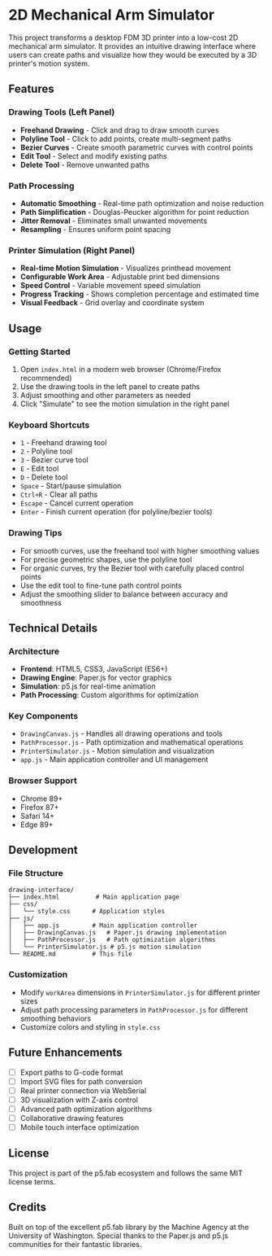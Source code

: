 # 2D Mechanical Arm Simulator

This project transforms a desktop FDM 3D printer into a low-cost 2D mechanical arm simulator. It provides an intuitive drawing interface where users can create paths and visualize how they would be executed by a 3D printer's motion system.

## Features

### Drawing Tools (Left Panel)
- **Freehand Drawing** - Click and drag to draw smooth curves
- **Polyline Tool** - Click to add points, create multi-segment paths
- **Bezier Curves** - Create smooth parametric curves with control points
- **Edit Tool** - Select and modify existing paths
- **Delete Tool** - Remove unwanted paths

### Path Processing
- **Automatic Smoothing** - Real-time path optimization and noise reduction
- **Path Simplification** - Douglas-Peucker algorithm for point reduction
- **Jitter Removal** - Eliminates small unwanted movements
- **Resampling** - Ensures uniform point spacing

### Printer Simulation (Right Panel)
- **Real-time Motion Simulation** - Visualizes printhead movement
- **Configurable Work Area** - Adjustable print bed dimensions
- **Speed Control** - Variable movement speed simulation
- **Progress Tracking** - Shows completion percentage and estimated time
- **Visual Feedback** - Grid overlay and coordinate system

## Usage

### Getting Started
1. Open `index.html` in a modern web browser (Chrome/Firefox recommended)
2. Use the drawing tools in the left panel to create paths
3. Adjust smoothing and other parameters as needed
4. Click "Simulate" to see the motion simulation in the right panel

### Keyboard Shortcuts
- `1` - Freehand drawing tool
- `2` - Polyline tool  
- `3` - Bezier curve tool
- `E` - Edit tool
- `D` - Delete tool
- `Space` - Start/pause simulation
- `Ctrl+R` - Clear all paths
- `Escape` - Cancel current operation
- `Enter` - Finish current operation (for polyline/bezier tools)

### Drawing Tips
- For smooth curves, use the freehand tool with higher smoothing values
- For precise geometric shapes, use the polyline tool
- For organic curves, try the Bezier tool with carefully placed control points
- Use the edit tool to fine-tune path control points
- Adjust the smoothing slider to balance between accuracy and smoothness

## Technical Details

### Architecture
- **Frontend**: HTML5, CSS3, JavaScript (ES6+)
- **Drawing Engine**: Paper.js for vector graphics
- **Simulation**: p5.js for real-time animation
- **Path Processing**: Custom algorithms for optimization

### Key Components
- `DrawingCanvas.js` - Handles all drawing operations and tools
- `PathProcessor.js` - Path optimization and mathematical operations  
- `PrinterSimulator.js` - Motion simulation and visualization
- `app.js` - Main application controller and UI management

### Browser Support
- Chrome 89+
- Firefox 87+
- Safari 14+
- Edge 89+

## Development

### File Structure
```
drawing-interface/
├── index.html          # Main application page
├── css/
│   └── style.css      # Application styles
├── js/
│   ├── app.js         # Main application controller
│   ├── DrawingCanvas.js   # Paper.js drawing implementation
│   ├── PathProcessor.js   # Path optimization algorithms
│   └── PrinterSimulator.js # p5.js motion simulation
└── README.md          # This file
```

### Customization
- Modify `workArea` dimensions in `PrinterSimulator.js` for different printer sizes
- Adjust path processing parameters in `PathProcessor.js` for different smoothing behaviors
- Customize colors and styling in `style.css`

## Future Enhancements

- [ ] Export paths to G-code format
- [ ] Import SVG files for path conversion
- [ ] Real printer connection via WebSerial
- [ ] 3D visualization with Z-axis control
- [ ] Advanced path optimization algorithms
- [ ] Collaborative drawing features
- [ ] Mobile touch interface optimization

## License

This project is part of the p5.fab ecosystem and follows the same MIT license terms.

## Credits

Built on top of the excellent p5.fab library by the Machine Agency at the University of Washington. Special thanks to the Paper.js and p5.js communities for their fantastic libraries.
